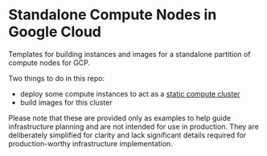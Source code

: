 # Standalone Compute Nodes in Google Cloud

Templates for building instances and images for a standalone partition of
compute nodes for GCP.

Two things to do in this repo:
- deploy some compute instances to act as a [static compute cluster](example-compute-cluster.md)
- build images for this cluster

Please note that these are provided only as examples to help guide
infrastructure planning and are not intended for use in production. They are
deliberately simplified for clarity and lack significant details required for
production-worthy infrastructure implementation.

